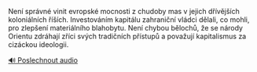 
Není správné vinit evropské mocnosti z chudoby mas v jejich dřívějších koloniálních říších. Investováním kapitálu zahraniční vládci dělali, co mohli, pro zlepšení materiálního blahobytu. Není chybou bělochů, že se národy Orientu zdráhají zříci svých tradičních přístupů a považují kapitalismus za cizáckou ideologii.

[🔊 Poslechnout audio](/data/7-paragraphs/audio/chapter_165/para_004-Nen-sprvn-vinit-evropsk-mocnosti-z-chudoby-mas.mp3)
